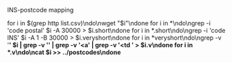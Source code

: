 INS-postcode mapping

for i in $(grep http list.csv)\ndo\nwget "$i"\ndone
for i in *\ndo\ngrep -i 'code postal' $i -A 30000 > $i.short\ndone
for i in *.short\ndo\ngrep -i 'code INS' $i -A 1 -B 30000 > $i.veryshort\ndone
for i in *veryshort\ndo\ngrep -v '<td><b>' $i | grep -v '<td></td>' | grep -v '<a' | grep -v '<td ' > $i.v\ndone
for i in *.v\ndo\ncat $i >> ../postcodes\ndone

